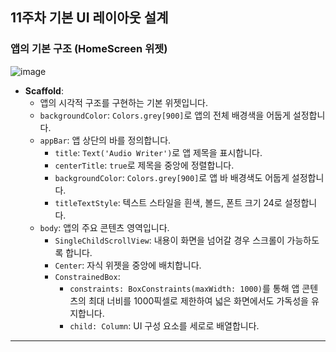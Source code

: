 ## 11주차 기본 UI 레이아웃 설계

### 앱의 기본 구조 (HomeScreen 위젯)
![image](https://github.com/user-attachments/assets/b8321a14-233f-4efe-8f09-4d442efaf96f)

* **Scaffold**:
    * 앱의 시각적 구조를 구현하는 기본 위젯입니다.
    * `backgroundColor`: `Colors.grey[900]`로 앱의 전체 배경색을 어둡게 설정합니다.
    * `appBar`: 앱 상단의 바를 정의합니다.
        * `title`: `Text('Audio Writer')`로 앱 제목을 표시합니다.
        * `centerTitle`: `true`로 제목을 중앙에 정렬합니다.
        * `backgroundColor`: `Colors.grey[900]`로 앱 바 배경색도 어둡게 설정합니다.
        * `titleTextStyle`: 텍스트 스타일을 흰색, 볼드, 폰트 크기 24로 설정합니다.
    * `body`: 앱의 주요 콘텐츠 영역입니다.
        * `SingleChildScrollView`: 내용이 화면을 넘어갈 경우 스크롤이 가능하도록 합니다.
        * `Center`: 자식 위젯을 중앙에 배치합니다.
        * `ConstrainedBox`:
            * `constraints: BoxConstraints(maxWidth: 1000)`를 통해 앱 콘텐츠의 최대 너비를 1000픽셀로 제한하여 넓은 화면에서도 가독성을 유지합니다.
            * `child: Column`: UI 구성 요소를 세로로 배열합니다.

---
